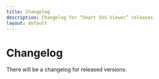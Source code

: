 ```yaml
---
title: Changelog
description: Changelog for “Smart SVG Viewer” releases
layout: default
---
```


# Changelog

There will be a changelog for released versions.
